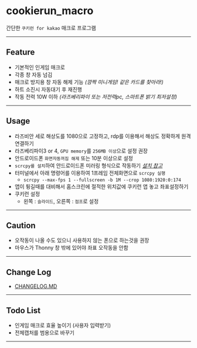 # cookierun_macro

간단한 `쿠키런 for kakao` 매크로 프로그램

---

## Feature

- 기본적인 인게임 매크로
- 각종 창 자동 넘김
- 매크로 방지용 창 자동 해제 기능 *(깜짝 미니게임! 같은 카드를 찾아라!)*
- 하트 소진시 자동대기 후 재진행
- 작동 전력 10W 이하 *(라즈베리파이 또는 저전력pc, 스마트폰 밝기 최저설정)*

---

## Usage

- 라즈비안 세로 해상도를 1080으로 고정하고, rdp를 이용해서 해상도 정확하게 원격 연결하기
- 라즈베리파이3 or 4, `GPU memory`를 `256MB 이상`으로 설정 권장
- 안드로이드폰 `화면자동꺼짐 해제` 또는 10분 이상으로 설정
- `scrcpy를 설치`하여 안드로이드폰 미러링 형식으로 작동하기 *[설치 참고](https://syki66.github.io/blog/2021/10/27/scrcpy.html)*
- 터미널에서 아래 명령어를 이용하여 1프레임 전체화면으로 `scrcpy 실행`
    - `scrcpy --max-fps 1 --fullscreen -b 1M --crop 1080:1920:0:174`
- 앱이 튕길때를 대비해서 홈스크린에 절적한 위치값에 쿠키런 앱 놓고 좌표설정하기
- 쿠키런 설정
    - 왼쪽 : `슬라이드`, 오른쪽 : `점프`로 설정

---

## Caution

- 오작동이 나올 수도 있으니 사용하지 않는 폰으로 하는것을 권장
- 마우스가 Thonny 창 밖에 있어야 좌표 오작동을 안함

---

## Change Log

- [CHANGELOG.MD](https://github.com/syki66/cookierun-macro/blob/master/CHANGELOG.MD)

---

## Todo List

- 인게임 매크로 효율 높이기 (사용자 입력받기)
- 전체캡처를 범용으로 바꾸기

---
